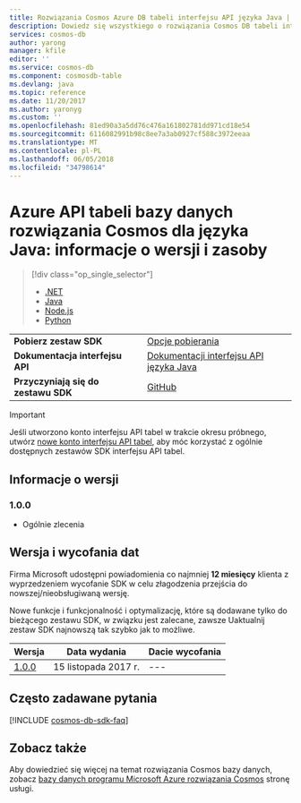 ```yaml
---
title: Rozwiązania Cosmos Azure DB tabeli interfejsu API języka Java | Dokumentacja firmy Microsoft
description: Dowiedz się wszystkiego o rozwiązania Cosmos DB tabeli interfejsu API Azure tym daty wydania, daty wycofania i zmiany wprowadzone od każdej wersji.
services: cosmos-db
author: yarong
manager: kfile
editor: ''
ms.service: cosmos-db
ms.component: cosmosdb-table
ms.devlang: java
ms.topic: reference
ms.date: 11/20/2017
ms.author: yaronyg
ms.custom: ''
ms.openlocfilehash: 81ed90a3a5dd76c476a161802781dd971cd18e54
ms.sourcegitcommit: 6116082991b98c8ee7a3ab0927cf588c3972eeaa
ms.translationtype: MT
ms.contentlocale: pl-PL
ms.lasthandoff: 06/05/2018
ms.locfileid: "34798614"
---
```

# <a name="azure-cosmos-db-table-api-for-java-release-notes-and-resources"></a>Azure API tabeli bazy danych rozwiązania Cosmos dla języka Java: informacje o wersji i zasoby
> [!div class="op_single_selector"]
> * [.NET](table-sdk-dotnet.md)
> * [Java](table-sdk-java.md)
> * [Node.js](table-sdk-nodejs.md)
> * [Python](table-sdk-python.md)
 

|   |   |
|---|---|
|**Pobierz zestaw SDK**|[Opcje pobierania](https://github.com/azure/azure-storage-java#download)|
|**Dokumentacja interfejsu API**|[Dokumentacji interfejsu API języka Java](http://azure.github.io/azure-storage-java/)|
|**Przyczyniają się do zestawu SDK**|[GitHub](https://github.com/Azure/azure-storage-java#contribute-code-or-provide-feedback)|

> [!IMPORTANT]
> Jeśli utworzono konto interfejsu API tabel w trakcie okresu próbnego, utwórz [nowe konto interfejsu API tabel](create-table-dotnet.md#create-a-database-account), aby móc korzystać z ogólnie dostępnych zestawów SDK interfejsu API tabel.
>

## <a name="release-notes"></a>Informacje o wersji

### <a name="a-name100100"></a><a name="1.0.0"/>1.0.0
* Ogólnie zlecenia

## <a name="release-and-retirement-dates"></a>Wersja i wycofania dat
Firma Microsoft udostępni powiadomienia co najmniej **12 miesięcy** klienta z wyprzedzeniem wycofanie SDK w celu złagodzenia przejścia do nowszej/nieobsługiwaną wersję.

Nowe funkcje i funkcjonalność i optymalizację, które są dodawane tylko do bieżącego zestawu SDK, w związku jest zalecane, zawsze Uaktualnij zestaw SDK najnowszą tak szybko jak to możliwe. 

| Wersja | Data wydania | Dacie wycofania |
| --- | --- | --- |
| [1.0.0](#1.0.0) |15 listopada 2017 r. |--- |

## <a name="faq"></a>Często zadawane pytania
[!INCLUDE [cosmos-db-sdk-faq](../../includes/cosmos-db-sdk-faq.md)]

## <a name="see-also"></a>Zobacz także
Aby dowiedzieć się więcej na temat rozwiązania Cosmos bazy danych, zobacz [bazy danych programu Microsoft Azure rozwiązania Cosmos](https://azure.microsoft.com/services/cosmos-db/) stronę usługi. 

